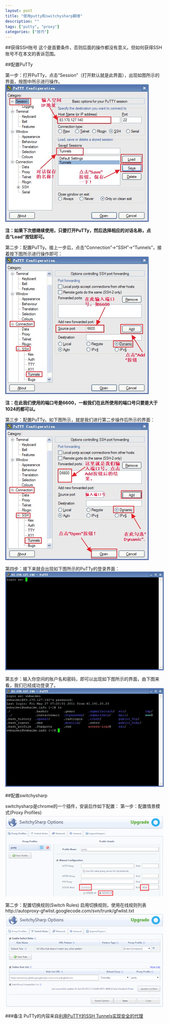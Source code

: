 ```yaml
---
layout: post
title: "使用putty和switchysharp翻墙"
description: ""
tags: ["putty", "proxy"]
categories: ["技巧"]
---
```


##获得SSH账号
这个是首要条件，否则后面的操作都没有意义。但如何获得SSH账号不在本文的表诉范围。

##配置PuTTy

第一步：打开PuTTy，点击“Session”（打开默认就是此界面），出现如图所示的界面，按图中所示进行操作。
![](/images/putty_configure1.jpg)

**注：如果下次想继续使用，只要打开PuTTy，然后选择相应的对话名称，点击“Load”按钮即可。**

第二步：配置PuTTy。接上一步后，点击“Connection”→“SSH”→“Tunnels”，接着按下图所示进行操作即可：
![](/images/putty_configure2.jpg)

**注：在此我们使用的端口号是6600，一般我们在此所使用的端口号只要是大于1024的都可以。**

第三步：配置PuTTy。如下图所示，就是我们进行第二步操作后所示的界面：
![](/images/putty_configure3.jpg)

第四步：接下来就会出现如下图所示的PuTTy的登录界面：
![](/images/putty_configure4.jpg)

第五步：输入你空间的账户名和密码，即可以出现如下图所示的界面，由下图来看，我们已经成功登录了。
![](/images/putty_configure5.jpg)

##配置switchysharp

switchysharp是chrome的一个插件，安装后作如下配置：
第一步：配置情景模式(Proxy Profiles)
![](/images/switchysharp1.png)

第二步：配置切换规则(Switch Rules)
启用切换规则，使用在线规则列表http://autoproxy-gfwlist.googlecode.com/svn/trunk/gfwlist.txt
![](/images/switchysharp2.png)

###备注
PuTTy的内容来自[利用PuTTY的SSH Tunnels实现安全的代理](http://www.huluboke.com/putty-ssh-tunnels/)
